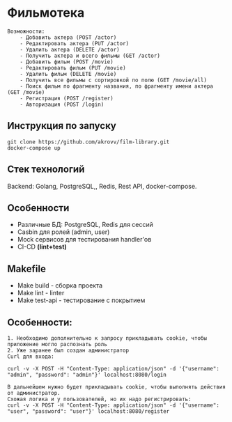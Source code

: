 # Фильмотека

```
Возможности:
    - Добавить актера (POST /actor)  
    - Редактировать актера (PUT /actor)
    - Удалить актера (DELETE /actor)
    - Получить актера и всего фильмы (GET /actor)
    - Добавить фильм (POST /movie)
    - Редактировать фильм (PUT /movie)
    - Удалить фильм (DELETE /movie)
    - Получить все фильмы с сортировкой по полю (GET /movie/all)
    - Поиск фильм по фрагменту названия, по фрагменту имени актера (GET /movie)
    - Регистрация (POST /register)
    - Авторизация (POST /login)
```

## Инструкция по запуску
```
git clone https://github.com/akrovv/film-library.git
docker-compose up
```

## Стек технологий
Backend: Golang, PostgreSQL,, Redis, Rest API, docker-compose.

## Особенности
- Различные БД: PostgreSQL, Redis для сессий
- Casbin для ролей (admin, user)
- Mock сервисов для тестирования handler'ов
- CI-CD **(lint+test)**

## Makefile
- Make build - сборка проекта
- Make lint - linter 
- Make test-api - тестирование с покрытием

## Особенности:
```
1. Необходимо дополнительно к запросу прикладывать cookie, чтобы приложение могло распознать роль  
2. Уже заранее был создан администратор  
Curl для входа:  

curl -v -X POST -H "Content-Type: application/json" -d '{"username": "admin", "password": "admin"}' localhost:8080/login  

В дальнейшем нужно будет прикладывать cookie, чтобы выполнять действия от администратор.  
Схожая логика и у пользователей, но их надо регистрировать:  
curl -v -X POST -H "Content-Type: application/json" -d '{"username": "user", "password": "user"}' localhost:8080/register
````